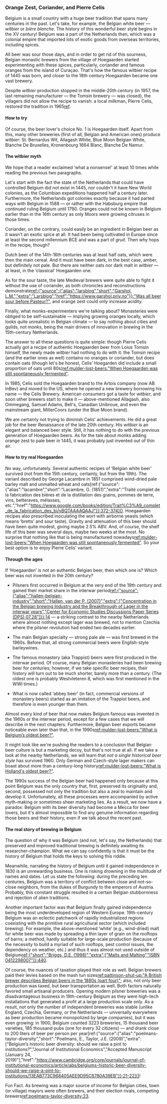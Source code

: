 ### Orange Zest, Coriander, and Pierre Celis

Belgium is a small country with a huge beer tradition that spans many centuries in the past. Let's take, for example, the Belgian white beer — *witbier* or *bière blanche*. The history of this wonderful beer style begins in the XV century! Belgium was a part of the Netherlands then, which was a colonial empire that imported lots of exotic goods from overseas territories, including spices.

All beer was sour those days, and in order to get rid of this sourness, Belgian monastic brewers from the village of Hoegaarden started experimenting with these spices, particularly, coriander and famous oranges from the island of Curaçao. That's how the famous witbier recipe of 1445 was born, and closer to the 18th century Hoegaarden became one vast brewery.

Despite *witbier* production stopped in the middle-20th century (in 1957, the last remaining manufacturer — the Tomsin brewery — was closed), the villagers did not allow the recipe to vanish: a local milkman, Pierre Celis, restored the tradition in 1965[ref](http://web.archive.org/web/20211110232136/https://hoegaarden.com/the-history/).

#### How to try

Of course, the beer lover's choice No. 1 is Hoegaarden itself. Apart from this, many other breweries (first of all, Belgian and American ones) produce *witbier*: St. Bernardus Wit, Allagash White, Blue Moon Belgian White, Blanche De Bruxelles, Kronenbourg 1664 Blanc, Blanche De Namur.

#### The witbier myth

We hope that a reader exclaimed ‘what a nonsense!’ at least 10 times while reading the previous two paragraphs.

Let's start with the fact the state of the Netherlands that could have controlled Belgium did not exist in 1445, nor couldn't it have New World colonies, as the Columbian expeditions happened half a century later. Furthermore, the Netherlands got colonies exactly because it had parted ways with Belgium in 1588 — or rather with the Habsburg empire that continued ruling Belgium until 1790. Oranges could not be known in Belgium earlier than in the 16th century as only Moors were growing citruses in those times.

Coriander, on the contrary, could easily be an ingredient in Belgian beer as it wasn't an exotic spice at all. It had been being cultivated in Europe since at least the second millennium BCE and was a part of *gruit*. Then why hops in the recipe, though?

Dutch beer of the 14th-16th centuries was at least half oats, which were then the main cereal. And it must have been dark, in the best case, amber, but definitely not pale. But there are neither oats nor dark malt in *witbier* — at least, in the ‘classical’ Hoegaarden one.

As for the sour taste, the late Medieval brewers were quite able to fight it without the use of coriander, as both chronicles and reconstructions demonstrate[ref:{"source":{"alias":"larsblog","short":"Garshol, L.M.","extra":"Larsblog","href":"https://www.garshol.priv.no"}}:"Was all beer sour before Pasteur?"](https://www.garshol.priv.no/blog/306.html), and orange zest could only increase acidity. 

Finally, what monks-experimenters we're talking about? Monasteries were obliged to be self-sustainable — implying growing oranges locally, which looks quite unrealistic in Belgian climate — to say nothing about cities and guilds, not monks, being the main drivers of innovation in brewing in the 15th-century Netherlands.

The answer to all these questions is quite simple: though Pierre Celis actually got a recipe of authentic Hoegaarden beer from Loius Tomsin himself, the newly made *witbier* had nothing to do with it: the Tomsin recipe (and the earlier ones as well) contains no oranges or coriander, but does contain oats (though let's be honest, Celis' Hoegarden did include a small proportion of oats until 80s)[ref:mulder-lost-beers:"When Hoegaarden was still spontaneously fermented"](https://lostbeers.com/when-hoegaarden-was-still-spontaneously-fermented/).

In 1985, Celis sold the Hoegaarden brand to the Artois company (now AB InBev) and moved to the US, where he opened a new brewery borrowing his name — the Celis Brewery. American consumers got a taste for *witbier*, and soon other brewers start to make it — above-mentioned Allagash, also Ommegang, Samuel Adams, Bell's, Canadian Unibroue, and even the mainstream giant, MillerCoors (under the Blue Moon brand).

We are certainly not trying to diminish Celis' achievements. He did a great job for the beer Renaissance of the late 20th century. His *witbier* is an elegant and balanced beer style. Still, it has nothing to do with the previous generation of Hoegaarden beers. As for the tale about monks adding orange zest to pale beer in 1445, it was probably just invented out of thin air.

#### How to try real Hoegaarden

No way, unfortunately. Several authentic recipes of ‘Belgian white beer’ survived (not from the 15th century, certainly, but from the 19th). The variant described by George Lacambre in 1851 comprised wind-dried pale barley malt and unmalted wheat and oats[ref:{"source":{"alias":"lacambre","short":"Lacambre, G. (1851)","extra":"Traité complet de la fabrication des bières et de la distillation des grains, pommes de terre, vins, betteraves, mélasses, etc.","href":"https://www.google.com/books/edition/Trait%C3%A9_complet_de_la_fabrication_des_bi/yBQTAAAAQAAJ"}}:372-374](). Hoegaarden recipes also prescribed inoculating the wort with airborne yeasts (which means ‘bretts’ and sour taste). Gravity and attenuation of this beer should have been quite modest, giving maybe 2.5% ABV. And, of course, the shelf life of this beer was several days, maybe two weeks at the most. No surprise that nothing like that is being manufactured nowadays[ref:mulder-lost-beers:"When Hoegaarden was still spontaneously fermented"](https://lostbeers.com/when-hoegaarden-was-still-spontaneously-fermented/). So your best option is to enjoy Pierre Celis' variant.

#### Through the ages

If ‘Hoegaarden’ is not an authentic Belgian beer, then which one is? Which beer was not invented in the 20th century?

  * Pilsners first occurred in Belgium at the very end of the 19th century and gained their market share in the interwar period[ref:{"source":{"alias":"hallen-belgian-industry","short":"Hallen, van der P. (2007)","extra":["Concentration in the Belgian brewing Industry and the Breakthrough of Lager in the interwar years","Center for Economic Studies Discussions Paper Series (DPS) 07.28"]}}:14]() — a striking contrast to the nearby Netherlands where almost nothing except lager was brewed, not to mention Czechia where the pilsner revolution had ended two decades earlier.

  * The main Belgian specialty — strong pale ale — was first brewed in the 1960s. Before that, all strong commercial beers were English-style barleywines.

  * The famous monastery (aka Trappist) beers were first produced in the interwar period. Of course, many Belgian monasteries had been brewing beer for centuries; however, if we take specific beer recipes, their history will turn out to be much shorter, barely more than a century. (The oldest one is probably Westvleteren 8, which was first mentioned in the WWI times.)

  * What is now called ‘abbey beer’ (in fact, commercial versions of monastery beers) started as an imitation of the Trappist beers, and therefore is even younger than them.

Almost every kind of beer that now makes Belgium famous was invented in the 1960s or the interwar period, except for a few cases that we will describe in the next chapters. Furthermore, Belgian beer exports became noticeable even later than that, in the 1990s[ref:mulder-lost-beers:"What is Belgium’s oldest beer?"](https://lostbeers.com/what-is-belgiums-oldest-beer/).

It might look like we're pushing the readers to a conclusion that Belgian beer culture is but a marketing decoy, but that's not true at all. If we take a look at the nearby Netherlands, we will learn that *not a single historical beer style* has survived 1960. Only German and Czech-style lager makers can boast about more than a century-long history[ref:mulder-lost-beers:"What is Holland's oldest beer?"](https://lostbeers.com/what-is-hollands-oldest-beer/).

The 1990s success of the Belgian beer had happened only because at this point Belgium was the only country that, first, preserved its originality and, second, possessed not only the tradition but also a zeal to maintain and develop it. Unfortunately, all these processes were accompanied by active myth-making or sometimes sheer marketing lies. As a result, we now have a paradox: Belgium with its beer diversity had become a Mecca for beer lovers, but it's almost impossible to find any genuine information regarding those beers and their history, even if we talk about the recent past.

#### The real story of brewing in Belgium

The question of why it was Belgium (and not, let's say, the Netherlands) that preserved and improved traditional brewing is definitely awaiting its researcher-champion. What we can say confidently is that it must be the history of Belgium that holds the keys to solving this riddle.

Meanwhile, narrating the history of Belgium until it gained independence in 1830 is an unrewarding business. One is risking drowning in the multitude of names and dates. Let us state the following: during the preceding ten centuries, Belgium was a territory of conflict between close and not-so-close neighbors, from the dukes of Burgundy to the emperors of Austria. Probably, this constant struggle resulted in a certain Belgian stubbornness and rejection of alien traditions.

Another important factor was that Belgium finally gained independence being the most underdeveloped region of Western Europe. 19th-century Belgium was an eclectic patchwork of rapidly industrialized regions coexisting with the primitive rural agricultural sector (which included brewing). For example, the above-mentioned ‘white’ (e.g., wind-dried) malt for white beer was made by spreading a thin layer of grain on the rooftops of barns; a method, hardly suitable for large-scale production (because of the necessity to build a myriad of such rooftops, pest control issues, the dependency on weather, etc.) and thus it was almost not used outside of Belgium[ref:{"short":"Briggs, D.E. (1998)","extra":["Malts and Malting","ISBN 0412298007"]}:440](https://books.google.ru/books?id=s9tf70Wk3bYC).

Of course, the nuances of taxation played their role as well. Belgian brewers paid their levies based on the mash tun sizes[ref:pattinson-shut-up:"A British brewer describes Belgian beers in the 1880s (part four)"](https://barclayperkins.blogspot.com/2020/01/a-british-brewer-describes-belgian_31.html); also, not only beer production was taxed, but beer transportation as well. Both factors naturally favored small artisanal producers. Opening modern pilsner breweries was a disadvantageous business in 19th-century Belgium as they were high-tech installations that generated a profit at a large production scale only. As a result, not only the number of independent breweries was stable (unlike England, Czechia, Germany, or the Netherlands — universally everywhere as beer production became monopolized by large companies), but it was even growing: in 1900, Belgium counted 3223 breweries, 15 thousand beer varieties, 185 thousand pubs (one for every 32 citizens) — and drank close to 200 liters of beer per person per year[ref:{"source":{"alias":"poelmans-taylor-diversity","short":"Poelmans, E., Taylor, J.E. (2009)","extra":\["Belgium’s historic beer diversity: should we raise a pint to institutions?","Journal of Institutional Economics","Accepted Manuscript (January 24, 2019)"\],"href":"https://www.cambridge.org/core/journals/journal-of-institutional-economics/article/abs/belgiums-historic-beer-diversity-should-we-raise-a-pint-to-institutions/13EAB773C968405AEE9D95C6780A39EB"}}:21-22]()!

Fun Fact. As brewing was a major source of income for Belgian cities, town (or village) mayors were often brewers, and their election rivals, competing brewers[ref:poelmans-taylor-diversity:23]().